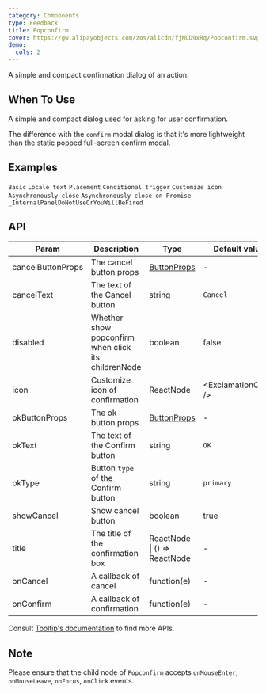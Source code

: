 ```yaml
---
category: Components
type: Feedback
title: Popconfirm
cover: https://gw.alipayobjects.com/zos/alicdn/fjMCD9xRq/Popconfirm.svg
demo:
  cols: 2
---
```


A simple and compact confirmation dialog of an action.

## When To Use

A simple and compact dialog used for asking for user confirmation.

The difference with the `confirm` modal dialog is that it's more lightweight than the static popped full-screen confirm modal.

## Examples

<code src="./demo/basic.tsx">Basic</code>
<code src="./demo/locale.tsx">Locale text</code>
<code src="./demo/placement.tsx">Placement</code>
<code src="./demo/dynamic-trigger.tsx">Conditional trigger</code>
<code src="./demo/icon.tsx">Customize icon</code>
<code src="./demo/async.tsx">Asynchronously close</code>
<code src="./demo/promise.tsx">Asynchronously close on Promise</code>
<code src="./demo/render-panel.tsx">\_InternalPanelDoNotUseOrYouWillBeFired</code>

## API

| Param             | Description                                         | Type                                   | Default value            | Version |
| ----------------- | --------------------------------------------------- | -------------------------------------- | ------------------------ | ------- |
| cancelButtonProps | The cancel button props                             | [ButtonProps](/components/button/#API) | -                        |         |
| cancelText        | The text of the Cancel button                       | string                                 | `Cancel`                 |         |
| disabled          | Whether show popconfirm when click its childrenNode | boolean                                | false                    |         |
| icon              | Customize icon of confirmation                      | ReactNode                              | &lt;ExclamationCircle /> |         |
| okButtonProps     | The ok button props                                 | [ButtonProps](/components/button/#API) | -                        |         |
| okText            | The text of the Confirm button                      | string                                 | `OK`                     |         |
| okType            | Button `type` of the Confirm button                 | string                                 | `primary`                |         |
| showCancel        | Show cancel button                                  | boolean                                | true                     | 4.18.0  |
| title             | The title of the confirmation box                   | ReactNode \| () => ReactNode           | -                        |         |
| onCancel          | A callback of cancel                                | function(e)                            | -                        |         |
| onConfirm         | A callback of confirmation                          | function(e)                            | -                        |         |

Consult [Tooltip's documentation](/components/tooltip/#API) to find more APIs.

## Note

Please ensure that the child node of `Popconfirm` accepts `onMouseEnter`, `onMouseLeave`, `onFocus`, `onClick` events.
